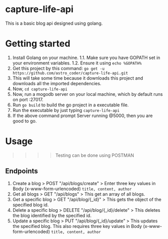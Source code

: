 # capture-life-api
This is a basic blog api designed using golang.

# Getting started
1. Install Golang on your machine.
  1.1. Make sure you have GOPATH set in your environment variables.
  1.2. Ensure it using `echo %GOPATH%`
2. Get this project by this command: `go get -u https://github.com/astro_coder/capture-life-api.git`
3. This will take some time because it downloads this project and downloads all the imported dependencies.
4. Now, `cd capture-life-api`
5. Now, run a mogodb server on your local machine, which by default runs on port :27017.
6. Run `go build` to build the go project in a executable file.
7. Run the executable by just typing `capture-life-api`
8. If the above command prompt Server running @5000, then you are good to go.

# Usage

>>>> Testing can be done using POSTMAN

## Endpoints
1. Create a blog > POST "/api/blogs/create" > Enter three key values in Body (x-www-form-urlencoded) `title, content, author`
2. Get all blogs > GET "/api/blogs" > This get an array of all blogs.
3. Get a specific blog > GET "/api/blog/{_id}" > This gets the object of the specified blog id.
4. Delete a specific blog > DELETE "/api/blog/{_id}/delete" > This deletes the blog identified by the specified id. 
5. Update a specific blog > PUT "/api/blog/{_id}/update" > This updates the specified blog. This also requires three key values in Body (x-www-form-urlencoded) `title, content, author`

